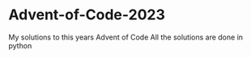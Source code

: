 # Advent-of-Code-2023
My solutions to this years Advent of Code
All the solutions are done in python
